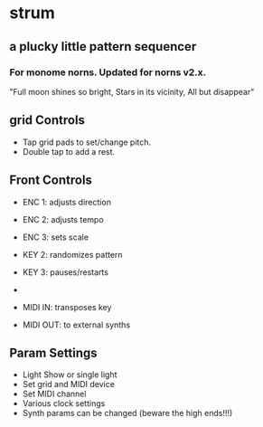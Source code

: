# strum
## a plucky little pattern sequencer

### For monome norns. Updated for norns v2.x.

"Full moon shines so bright, Stars in its vicinity, All but disappear"

## grid Controls

- Tap grid pads to set/change pitch.
- Double tap to add a rest.

## Front Controls

- ENC 1: adjusts direction
- ENC 2: adjusts tempo
- ENC 3: sets scale
- KEY 2: randomizes pattern
- KEY 3: pauses/restarts
-

- MIDI IN: transposes key
- MIDI OUT: to external synths

## Param Settings

- Light Show or single light
- Set grid and MIDI device
- Set MIDI channel
- Various clock settings
- Synth params can be changed (beware the high ends!!!)
